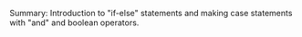 Summary: Introduction to "if-else" statements and making case statements with "and" and boolean operators.
